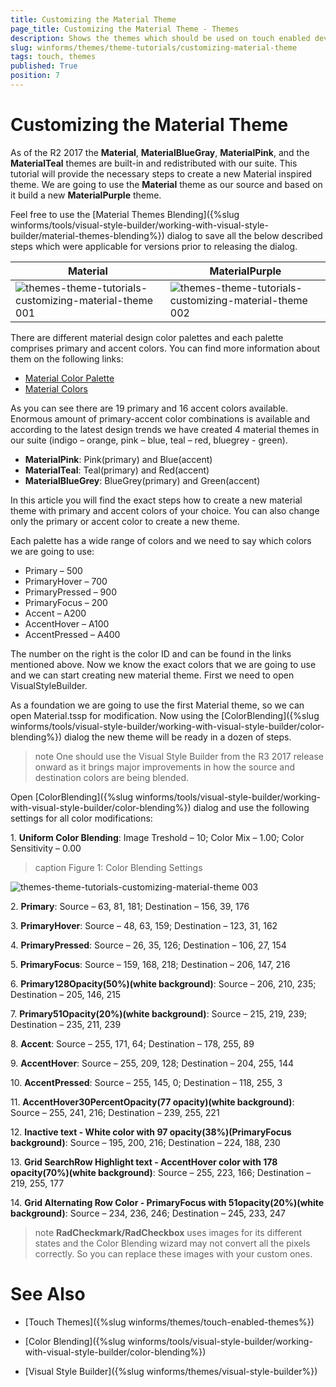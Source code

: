 ```yaml
---
title: Customizing the Material Theme
page_title: Customizing the Material Theme - Themes
description: Shows the themes which should be used on touch enabled devices and the features available in them.  
slug: winforms/themes/theme-tutorials/customizing-material-theme
tags: touch, themes
published: True
position: 7
---
```


# Customizing the Material Theme

As of the R2 2017 the **Material**, **MaterialBlueGray**, **MaterialPink**, and the **MaterialTeal** themes are built-in and redistributed with our suite. This tutorial will provide the necessary steps to create a new Material inspired theme. We are going to use the **Material** theme as our source and based on it build a new **MaterialPurple** theme.

Feel free to use the [Material Themes Blending]({%slug winforms/tools/visual-style-builder/working-with-visual-style-builder/material-themes-blending%}) dialog to save all the below described steps which were applicable for versions prior to releasing the dialog.

|Material|MaterialPurple|
|----|----|
![themes-theme-tutorials-customizing-material-theme 001](images/themes-theme-tutorials-customizing-material-theme001.png)|![themes-theme-tutorials-customizing-material-theme 002](images/themes-theme-tutorials-customizing-material-theme002.png)|

There are different material design color palettes and each palette comprises primary and accent colors. 
You can find more information about them on the following links:

* [Material Color Palette](https://material.io/guidelines/style/color.html#color-color-palette)
* [Material Colors](https://www.materialui.co/colors)  

As you can see there are 19 primary and 16 accent colors available. Enormous amount of primary-accent color combinations is available and according to the latest design trends we have created 4 material themes in our suite (indigo – orange, pink – blue, teal – red, bluegrey - green).

* **MaterialPink**: Pink(primary) and Blue(accent)
* **MaterialTeal**: Teal(primary) and Red(accent)
* **MaterialBlueGrey**: BlueGrey(primary) and Green(accent)

In this article you will find the exact steps how to create a new material theme with primary and accent colors of your choice. You can also change only the primary or accent color to create a new theme.

Each palette has a wide range of colors and we need to say which colors we are going to use:

* Primary – 500
* PrimaryHover – 700
* PrimaryPressed – 900
* PrimaryFocus – 200
* Accent – A200
* AccentHover – A100
* AccentPressed – A400

The number on the right is the color ID and can be found in the links mentioned above. Now we know the exact colors that we are going to use and we can start creating new material theme. First we need to open VisualStyleBuilder.

As a foundation we are going to use the first Material theme, so we can open Material.tssp for modification. Now using the [ColorBlending]({%slug winforms/tools/visual-style-builder/working-with-visual-style-builder/color-blending%}) dialog the new theme will be ready in a dozen of steps. 

>note One should use the Visual Style Builder from the R3 2017 release onward as it brings major improvements in how the source and destination colors are being blended.

Open [ColorBlending]({%slug winforms/tools/visual-style-builder/working-with-visual-style-builder/color-blending%}) dialog and use the following settings for all color modifications:

1\. **Uniform Color Blending**: Image Treshold – 10; Color Mix – 1.00; Color Sensitivity – 0.00

>caption Figure 1: Color Blending Settings

![themes-theme-tutorials-customizing-material-theme 003](images/themes-theme-tutorials-customizing-material-theme003.png)

2\. **Primary**: Source – 63, 81, 181; Destination – 156, 39, 176

3\. **PrimaryHover**: Source – 48, 63, 159; Destination – 123, 31, 162

4\. **PrimaryPressed**: Source – 26, 35, 126; Destination – 106, 27, 154

5\. **PrimaryFocus**: Source – 159, 168, 218; Destination – 206, 147, 216

6\. **Primary128Opacity(50%)(white background)**: Source – 206, 210, 235; Destination – 205, 146, 215

7\. **Primary51Opacity(20%)(white background)**: Source – 215, 219, 239; Destination – 235, 211, 239

8\. **Accent**: Source – 255, 171, 64; Destination – 178, 255, 89

9\. **AccentHover**: Source – 255, 209, 128; Destination – 204, 255, 144

10\. **AccentPressed**: Source – 255, 145, 0; Destination – 118, 255, 3

11\. **AccentHover30PercentOpacity(77 opacity)(white background)**: Source – 255, 241, 216; Destination – 239, 255, 221

12\. **Inactive text - White color with 97 opacity(38%)(PrimaryFocus background)**: Source – 195, 200, 216; Destination – 224, 188, 230

13\. **Grid SearchRow Highlight text - AccentHover color with 178 opacity(70%)(white background)**: Source – 255, 223, 166; Destination – 219, 255, 177

14\. **Grid Alternating Row Color - PrimaryFocus with 51opacity(20%)(white background)**: Source – 234, 236, 246; Destination – 245, 233, 247

>note **RadCheckmark/RadCheckbox** uses images for its different states and the Color Blending wizard may not convert all the pixels correctly. So you can replace these images with your custom ones.

# See Also

* [Touch Themes]({%slug winforms/themes/touch-enabled-themes%})

* [Color Blending]({%slug winforms/tools/visual-style-builder/working-with-visual-style-builder/color-blending%})

* [Visual Style Builder]({%slug winforms/themes/visual-style-builder%})


